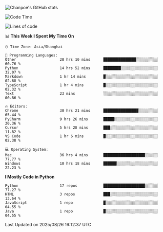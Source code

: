 ![Chanpoe's GitHub stats](https://github-readme-stats.vercel.app/api?username=Chanpoe&show_icons=true&count_private=true&theme=cobalt)

<!--START_SECTION:waka-->
![Code Time](http://img.shields.io/badge/Code%20Time-913%20hrs%2016%20mins-blue)

![Lines of code](https://img.shields.io/badge/From%20Hello%20World%20I%27ve%20Written-1.8%20million%20lines%20of%20code-blue)

📊 **This Week I Spent My Time On** 

```text
🕑︎ Time Zone: Asia/Shanghai

💬 Programming Languages: 
Other                    28 hrs 10 mins      ███████████████░░░░░░░░░░   60.76 % 
Python                   14 hrs 52 mins      ████████░░░░░░░░░░░░░░░░░   32.07 % 
Markdown                 1 hr 14 mins        █░░░░░░░░░░░░░░░░░░░░░░░░   02.68 % 
TypeScript               1 hr 4 mins         █░░░░░░░░░░░░░░░░░░░░░░░░   02.32 % 
Text                     23 mins             ░░░░░░░░░░░░░░░░░░░░░░░░░   00.86 % 

🔥 Editors: 
Chrome                   30 hrs 21 mins      ████████████████░░░░░░░░░   65.44 % 
PyCharm                  9 hrs 26 mins       █████░░░░░░░░░░░░░░░░░░░░   20.36 % 
Cursor                   5 hrs 28 mins       ███░░░░░░░░░░░░░░░░░░░░░░   11.82 % 
VS Code                  1 hr 6 mins         █░░░░░░░░░░░░░░░░░░░░░░░░   02.38 % 

💻 Operating System: 
Mac                      36 hrs 4 mins       ███████████████████░░░░░░   77.77 % 
Windows                  10 hrs 18 mins      ██████░░░░░░░░░░░░░░░░░░░   22.23 % 
```

**I Mostly Code in Python** 

```text
Python                   17 repos            ███████████████████░░░░░░   77.27 % 
HTML                     3 repos             ███░░░░░░░░░░░░░░░░░░░░░░   13.64 % 
JavaScript               1 repo              █░░░░░░░░░░░░░░░░░░░░░░░░   04.55 % 
Java                     1 repo              █░░░░░░░░░░░░░░░░░░░░░░░░   04.55 % 
```




 Last Updated on 2025/08/26 16:12:37 UTC
<!--END_SECTION:waka-->

